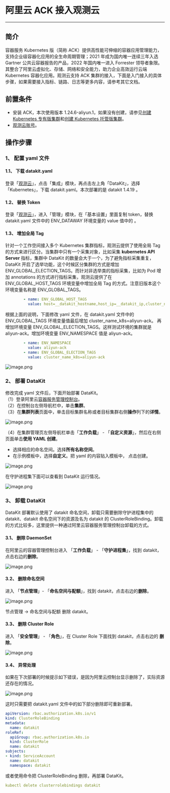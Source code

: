 # 阿里云 ACK 接入观测云

---

## 简介

 容器服务 Kubernetes 版（简称 ACK）提供高性能可伸缩的容器应用管理能力，支持企业级容器化应用的全生命周期管理；2021 年成为国内唯一连续三年入选 Gartner 公共云容器报告的产品，2022 年国内唯一进入 Forrester 领导者象限。其整合了阿里云虚拟化、存储、网络和安全能力，助力企业高效运行云端 Kubernetes 容器化应用。观测云支持 ACK 集群的接入，下面是入门接入的具体步骤，如果需要接入指标、链路、日志等更多内容，请参考其它文档。

## 前置条件

 - 安装 ACK，本次使用版本 1.24.6-aliyun.1，如果没有创建，请参见[创建 Kubernetes 专有版集群](https://help.aliyun.com/document_detail/86488.htm#task-skz-qwk-qfb)和[创建 Kubernetes 托管版集群](https://help.aliyun.com/document_detail/95108.htm#task-skz-qwk-qfb)。
 - [观测云账号](https://www.guance.com/)。

## 操作步骤

### 1、 配置 yaml 文件

#### 1.1、 下载 datakit.yaml

 登录「[观测云](https://console.guance.com/)」，点击「集成」模块，再点击左上角「DataKit」，选择「Kubernetes」，下载 datakit.yaml。本次部署的是 datakit 1.4.19 。

#### 1.2、 替换 Token 

 登录「[观测云](https://console.guance.com/)」，进入「管理」模块，在「基本设置」里面复制 token，替换 datakit.yaml 文件中的 ENV_DATAWAY 环境变量的 value 值中的 <your-token>。

#### 1.3、 增加全局 Tag

 针对一个工作空间接入多个 Kubernetes 集群指标，观测云提供了使用全局 Tag 的方式来进行区分。当集群中只有一个采集对象，比如采集 **kubernetes API Server** 指标，集群中 DataKit 的数量会大于一个，为了避免指标采集重复，DataKit 开启了选举功能，这个时候区分集群的方式是增加 ENV_GLOBAL_ELECTION_TAGS。而针对非选举类的指标采集，比如为 Pod 增加 annotations 的方式进行指标采集，观测云提供了在 ENV_GLOBAL_HOST_TAGS 环境变量中增加全局 Tag 的方式。注意旧版本这个环境变量名称是 ENV_GLOBAL_TAGS。

```yaml
        - name: ENV_GLOBAL_HOST_TAGS
          value: host=__datakit_hostname,host_ip=__datakit_ip,cluster_name_k8s=aliyun-ack
```

 根据上面的说明，下面修改 yaml 文件，在 datakit.yaml 文件中的 ENV_GLOBAL_TAGS 环境变量值最后增加 cluster_name_k8s=aliyun-ack。 
 再增加环境变量 ENV_GLOBAL_ELECTION_TAGS。这样测试环境的集群就是 aliyun-ack。增加环境变量 ENV_NAMESPACE 值是 aliyun-ack。 

```yaml
        - name: ENV_NAMESPACE        
          value: aliyun-ack
        - name: ENV_GLOBAL_ELECTION_TAGS  
          value: cluster_name_k8s=aliyun-ack
```

![image.png](../images/aliyun-ack-1.png)

###  2、 部署 DataKit

 修改完成 yaml 文件后，下面开始部署 DataKit。  <br/>
 （1）登录阿里云[容器服务管理控制台](https://cs.console.aliyun.com/?spm=a2c4g.11186623.0.0.1b483e068AVz8k)。  <br/>
 （2）在控制台左侧导航栏中，单击**集群**。  <br/>
 （3）在**集群列表**页面中，单击目标集群名称或者目标集群右侧**操作**列下的**详情**。 <br/>

![image.png](../images/aliyun-ack-2.png)

 （4）在集群管理页左侧导航栏单击「**工作负载**」 - 「**自定义资源**」，然后在右侧页面单击**使用 YAML 创建**。

 - 选择相应的命名空间。选择**所有名称空间**。
 - 在示例模板中，选择**自定义**。把 yaml 的内容贴入模板中， 点击创建。

![image.png](../images/aliyun-ack-3.png)

 在守护进程集下面可以查看到 DataKit 运行情况。

![image.png](../images/aliyun-ack-4.png)

### 3、 卸载 DataKit

 DataKit 部署默认使用了 datakit 命名空间，卸载只需要删除守护进程集中的 datakit、datakit 命名空间下的资源及名为 datakit 的 ClusterRoleBinding。卸载的方式比较多，这里提供一种通过阿里云容器服务管理控制台卸载的方式。

#### 3.1、 删除 DaemonSet

 在阿里云的容器管理控制台进入 「**工作负载**」 - 「**守护进程集**」，找到 datakit，点击右边的**删除**。

![image.png](../images/aliyun-ack-5.png)

#### 3.2、 删除命名空间

 进入 「**节点管理**」- 「**命名空间与配额**」，找到 datakit，点击右边的**删除**。 

![image.png](../images/aliyun-ack-6.png)

 节点管理 -> 命名空间与配额   删除 datakit。

#### 3.3、 删除 Cluster Role

 进入 「**安全管理**」 - 「**角色**」，在 Cluster Role 下面找到 datakit，点击右边的 **删除**。

![image.png](../images/aliyun-ack-7.png)

#### 3.4、 异常处理

 如果在下次部署的时候提示如下错误，是因为阿里云控制台显示删除了，实际资源还存在的情况。

![image.png](../images/aliyun-ack-8.png)

 这时只需要把 datakit.yaml 文件中的如下部分删除即可重新部署。

```yaml
apiVersion: rbac.authorization.k8s.io/v1
kind: ClusterRoleBinding
metadata:
  name: datakit
roleRef:
  apiGroup: rbac.authorization.k8s.io
  kind: ClusterRole
  name: datakit
subjects:
- kind: ServiceAccount
  name: datakit
  namespace: datakit
```

 或者使用命令把 ClusterRoleBinding 删除，再部署 DataKit。

```yaml
kubectl delete clusterrolebindings datakit
```

